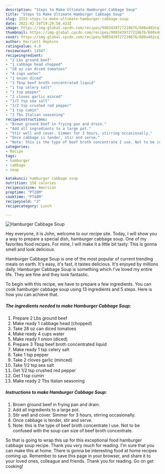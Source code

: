 ```yaml
---
description: "Steps to Make Ultimate Hamburger Cabbage Soup"
title: "Steps to Make Ultimate Hamburger Cabbage Soup"
slug: 2553-steps-to-make-ultimate-hamburger-cabbage-soup
date: 2022-02-26T19:29:58.433Z
image: https://img-global.cpcdn.com/recipes/9803439727219676/680x482cq70/hamburger-cabbage-soup-recipe-main-photo.jpg
thumbnail: https://img-global.cpcdn.com/recipes/9803439727219676/680x482cq70/hamburger-cabbage-soup-recipe-main-photo.jpg
cover: https://img-global.cpcdn.com/recipes/9803439727219676/680x482cq70/hamburger-cabbage-soup-recipe-main-photo.jpg
author: Harriett Hopkins
ratingvalue: 4.8
reviewcount: 14947
recipeingredient:
- "2 Lbs ground beef"
- "1 cabbage head chopped"
- "28 oz can diced tomatoes"
- "4 cups water"
- "1 onion diced"
- "3 Tbsp beef broth concentrated liquid"
- "1 tsp celery salt"
- "1 tsp pepper"
- "2 cloves garlic minced"
- "1/2 tsp sea salt"
- "1/2 tsp crushed red pepper"
- "1 tsp cumin"
- "2 Tbs Italian seasoning"
recipeinstructions:
- "Brown ground beef in frying pan and drain."
- "Add all ingredients to a large pot."
- "Stir well and cover. Simmer for 3 hours, stirring occasionally."
- "Once cabbage is tender, stir and serve."
- "Note: this is the type of beef broth concentrate I use. Not to be confused with the soup can size of beef broth concentrate."
categories:
- Recipe
tags:
- hamburger
- cabbage
- soup

katakunci: hamburger cabbage soup 
nutrition: 158 calories
recipecuisine: American
preptime: "PT20M"
cooktime: "PT48M"
recipeyield: "3"
recipecategory: Lunch

---
```



![Hamburger Cabbage Soup](https://img-global.cpcdn.com/recipes/9803439727219676/680x482cq70/hamburger-cabbage-soup-recipe-main-photo.jpg)

Hey everyone, it is John, welcome to our recipe site. Today, I will show you a way to prepare a special dish, hamburger cabbage soup. One of my favorites food recipes. For mine, I will make it a little bit tasty. This is gonna smell and look delicious.

Hamburger Cabbage Soup is one of the most popular of current trending meals on earth. It's easy, it's fast, it tastes delicious. It's enjoyed by millions daily. Hamburger Cabbage Soup is something which I've loved my entire life. They are fine and they look fantastic.




To begin with this recipe, we have to prepare a few ingredients. You can cook hamburger cabbage soup using 13 ingredients and 5 steps. Here is how you can achieve that.

<!--inarticleads1-->

##### The ingredients needed to make Hamburger Cabbage Soup:

1. Prepare 2 Lbs ground beef
1. Make ready 1 cabbage head (chopped)
1. Take 28 oz can diced tomatoes
1. Make ready 4 cups water
1. Make ready 1 onion (diced)
1. Prepare 3 Tbsp beef broth concentrated liquid
1. Make ready 1 tsp celery salt
1. Take 1 tsp pepper
1. Take 2 cloves garlic (minced)
1. Take 1/2 tsp sea salt
1. Get 1/2 tsp crushed red pepper
1. Get 1 tsp cumin
1. Make ready 2 Tbs Italian seasoning




<!--inarticleads2-->

##### Instructions to make Hamburger Cabbage Soup:

1. Brown ground beef in frying pan and drain.
1. Add all ingredients to a large pot.
1. Stir well and cover. Simmer for 3 hours, stirring occasionally.
1. Once cabbage is tender, stir and serve.
1. Note: this is the type of beef broth concentrate I use. Not to be confused with the soup can size of beef broth concentrate.




So that is going to wrap this up for this exceptional food hamburger cabbage soup recipe. Thank you very much for reading. I'm sure that you can make this at home. There is gonna be interesting food at home recipes coming up. Remember to save this page in your browser, and share it to your loved ones, colleague and friends. Thank you for reading. Go on get cooking!

